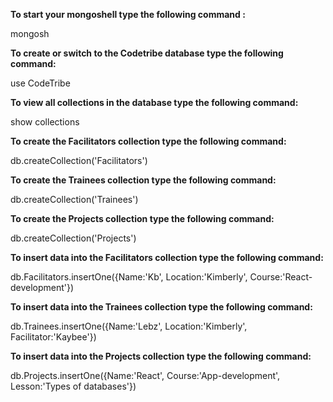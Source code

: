 **To start your mongoshell type the following command :**

mongosh

**To create or switch to the Codetribe database type the following command:**

use CodeTribe

**To view all collections in the database type the following command:**

show collections

**To create the Facilitators collection type the following command:**

db.createCollection('Facilitators')

**To create the Trainees collection type the following command:**

db.createCollection('Trainees')

**To create the Projects collection type the following command:**

db.createCollection('Projects')

**To insert data into the Facilitators collection type the following command:**

db.Facilitators.insertOne({Name:'Kb', Location:'Kimberly', Course:'React-development'})

**To insert data into the Trainees collection type the following command:**

db.Trainees.insertOne({Name:'Lebz', Location:'Kimberly', Facilitator:'Kaybee'})

**To insert data into the Projects collection type the following command:**

db.Projects.insertOne({Name:'React', Course:'App-development', Lesson:'Types of databases'})
